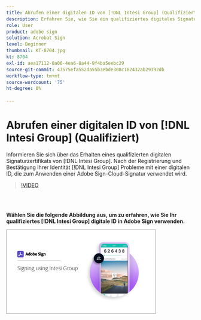 ```yaml
---
title: Abrufen einer digitalen ID von [!DNL Intesi Group] (Qualifiziert)
description: Erfahren Sie, wie Sie ein qualifiziertes digitales Signaturzertifikat von [!DNL Intesi Group]
role: User
product: adobe sign
solution: Acrobat Sign
level: Beginner
thumbnail: KT-8704.jpg
kt: 8704
exl-id: aea17112-0a06-4ea6-8a44-9f4ba5eebc29
source-git-commit: 47575efa552da55b3ebde308c182432ab29392db
workflow-type: tm+mt
source-wordcount: '75'
ht-degree: 0%

---
```


# Abrufen einer digitalen ID von [!DNL Intesi Group] (Qualifiziert)

Informieren Sie sich über das Erhalten eines qualifizierten digitalen Signaturzertifikats von [!DNL Intesi Group]. Nach der Registrierung und Bestätigung Ihrer Identität [!DNL Intesi Group] Probleme mit einer digitalen ID, die zum Anwenden einer Adobe Sign-Cloud-Signatur verwendet wird.

>[!VIDEO](https://video.tv.adobe.com/v/337064?hidetitle=true)

<br> 

**Wählen Sie die folgende Abbildung aus, um zu erfahren, wie Sie Ihr qualifiziertes [!DNL Intesi Group] digitale ID in Adobe Sign verwenden.**

[![image](assets/IntesiSign_400.png)](intesi-sign.md)
